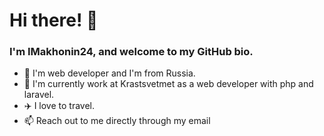 # Hi there! 👋
### I'm IMakhonin24, and welcome to my GitHub bio.

- 👀 I'm web developer and I'm from Russia.
- 🔭 I'm currently work at Krastsvetmet as a web developer with php and laravel.
- ✈️ I love to travel.
- 📫 Reach out to me directly through my email
